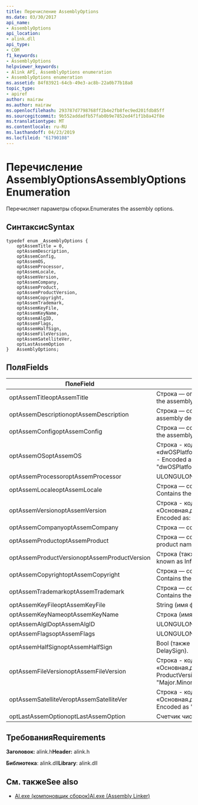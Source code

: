 ```yaml
---
title: Перечисление AssemblyOptions
ms.date: 03/30/2017
api_name:
- AssemblyOptions
api_location:
- alink.dll
api_type:
- COM
f1_keywords:
- AssemblyOptions
helpviewer_keywords:
- Alink API, AssemblyOptions enumeration
- AssemblyOptions enumeration
ms.assetid: 84f83921-64cb-49e3-ac8b-22a0b77b18a8
topic_type:
- apiref
author: mairaw
ms.author: mairaw
ms.openlocfilehash: 293787d7798768ff2b4e2fb8fec9ed201fdb85ff
ms.sourcegitcommit: 9b552addadfb57fab0b9e7852ed4f1f1b8a42f8e
ms.translationtype: MT
ms.contentlocale: ru-RU
ms.lasthandoff: 04/23/2019
ms.locfileid: "61790108"
---
```

# <a name="assemblyoptions-enumeration"></a><span data-ttu-id="dbac2-102">Перечисление AssemblyOptions</span><span class="sxs-lookup"><span data-stu-id="dbac2-102">AssemblyOptions Enumeration</span></span>
<span data-ttu-id="dbac2-103">Перечисляет параметры сборки.</span><span class="sxs-lookup"><span data-stu-id="dbac2-103">Enumerates the assembly options.</span></span>  
  
## <a name="syntax"></a><span data-ttu-id="dbac2-104">Синтаксис</span><span class="sxs-lookup"><span data-stu-id="dbac2-104">Syntax</span></span>  
  
```  
typedef enum _AssemblyOptions {  
    optAssemTitle = 0,  
    optAssemDescription,  
    optAssemConfig,  
    optAssemOS,  
    optAssemProcessor,  
    optAssemLocale,  
    optAssemVersion,  
    optAssemCompany,  
    optAssemProduct,  
    optAssemProductVersion,  
    optAssemCopyright,  
    optAssemTrademark,  
    optAssemKeyFile,  
    optAssemKeyName,  
    optAssemAlgID,  
    optAssemFlags,  
    optAssemHalfSign,  
    optAssemFileVersion,  
    optAssemSatelliteVer,  
    optLastAssemOption  
}   AssemblyOptions;  
```  
  
## <a name="fields"></a><span data-ttu-id="dbac2-105">Поля</span><span class="sxs-lookup"><span data-stu-id="dbac2-105">Fields</span></span>  
  
|<span data-ttu-id="dbac2-106">Поле</span><span class="sxs-lookup"><span data-stu-id="dbac2-106">Field</span></span>|<span data-ttu-id="dbac2-107">Описание</span><span class="sxs-lookup"><span data-stu-id="dbac2-107">Description</span></span>|  
|-----------|-----------------|  
|<span data-ttu-id="dbac2-108">optAssemTitle</span><span class="sxs-lookup"><span data-stu-id="dbac2-108">optAssemTitle</span></span>|<span data-ttu-id="dbac2-109">Строка — определяет название сборки.</span><span class="sxs-lookup"><span data-stu-id="dbac2-109">String - Represents the assembly title.</span></span>|  
|<span data-ttu-id="dbac2-110">optAssemDescription</span><span class="sxs-lookup"><span data-stu-id="dbac2-110">optAssemDescription</span></span>|<span data-ttu-id="dbac2-111">Строка — содержит описание сборки.</span><span class="sxs-lookup"><span data-stu-id="dbac2-111">String - Contains the assembly description.</span></span>|  
|<span data-ttu-id="dbac2-112">optAssemConfig</span><span class="sxs-lookup"><span data-stu-id="dbac2-112">optAssemConfig</span></span>|<span data-ttu-id="dbac2-113">Строка — содержит конфигурацию сборки.</span><span class="sxs-lookup"><span data-stu-id="dbac2-113">String - Contains the assembly configuration.</span></span>|  
|<span data-ttu-id="dbac2-114">optAssemOS</span><span class="sxs-lookup"><span data-stu-id="dbac2-114">optAssemOS</span></span>|<span data-ttu-id="dbac2-115">Строка - кодировке: «dwOSPlatformId.dwOSMajorVersion.dwOSMinorVersion».</span><span class="sxs-lookup"><span data-stu-id="dbac2-115">String - Encoded as: "dwOSPlatformId.dwOSMajorVersion.dwOSMinorVersion".</span></span>|  
|<span data-ttu-id="dbac2-116">optAssemProcessor</span><span class="sxs-lookup"><span data-stu-id="dbac2-116">optAssemProcessor</span></span>|<span data-ttu-id="dbac2-117">ULONG</span><span class="sxs-lookup"><span data-stu-id="dbac2-117">ULONG</span></span>|  
|<span data-ttu-id="dbac2-118">optAssemLocale</span><span class="sxs-lookup"><span data-stu-id="dbac2-118">optAssemLocale</span></span>|<span data-ttu-id="dbac2-119">Строка — содержит языковой стандарт сборки.</span><span class="sxs-lookup"><span data-stu-id="dbac2-119">String - Contains the assembly locale.</span></span>|  
|<span data-ttu-id="dbac2-120">optAssemVersion</span><span class="sxs-lookup"><span data-stu-id="dbac2-120">optAssemVersion</span></span>|<span data-ttu-id="dbac2-121">Строка - кодировке: «Основная.дополнительная.сборка.редакция».</span><span class="sxs-lookup"><span data-stu-id="dbac2-121">String - Encoded as: "Major.Minor.Build.Revision".</span></span>|  
|<span data-ttu-id="dbac2-122">optAssemCompany</span><span class="sxs-lookup"><span data-stu-id="dbac2-122">optAssemCompany</span></span>|<span data-ttu-id="dbac2-123">Строка — содержит компании.</span><span class="sxs-lookup"><span data-stu-id="dbac2-123">String - Contains the company.</span></span>|  
|<span data-ttu-id="dbac2-124">optAssemProduct</span><span class="sxs-lookup"><span data-stu-id="dbac2-124">optAssemProduct</span></span>|<span data-ttu-id="dbac2-125">Строка — содержит имя продукта.</span><span class="sxs-lookup"><span data-stu-id="dbac2-125">String - Contains the product name.</span></span>|  
|<span data-ttu-id="dbac2-126">optAssemProductVersion</span><span class="sxs-lookup"><span data-stu-id="dbac2-126">optAssemProductVersion</span></span>|<span data-ttu-id="dbac2-127">Строка (также известный как InformationalVersion).</span><span class="sxs-lookup"><span data-stu-id="dbac2-127">String (also known as InformationalVersion).</span></span>|  
|<span data-ttu-id="dbac2-128">optAssemCopyright</span><span class="sxs-lookup"><span data-stu-id="dbac2-128">optAssemCopyright</span></span>|<span data-ttu-id="dbac2-129">Строка — содержит сведения об авторских правах.</span><span class="sxs-lookup"><span data-stu-id="dbac2-129">String - Contains the copyright information.</span></span>|  
|<span data-ttu-id="dbac2-130">optAssemTrademark</span><span class="sxs-lookup"><span data-stu-id="dbac2-130">optAssemTrademark</span></span>|<span data-ttu-id="dbac2-131">Строка — содержит сведения о товарном знаке.</span><span class="sxs-lookup"><span data-stu-id="dbac2-131">String - Contains the trademark information.</span></span>|  
|<span data-ttu-id="dbac2-132">optAssemKeyFile</span><span class="sxs-lookup"><span data-stu-id="dbac2-132">optAssemKeyFile</span></span>|<span data-ttu-id="dbac2-133">String (имя файла).</span><span class="sxs-lookup"><span data-stu-id="dbac2-133">String (file name).</span></span>|  
|<span data-ttu-id="dbac2-134">optAssemKeyName</span><span class="sxs-lookup"><span data-stu-id="dbac2-134">optAssemKeyName</span></span>|<span data-ttu-id="dbac2-135">Строка (имя ключа).</span><span class="sxs-lookup"><span data-stu-id="dbac2-135">String (The key name).</span></span>|  
|<span data-ttu-id="dbac2-136">optAssemAlgID</span><span class="sxs-lookup"><span data-stu-id="dbac2-136">optAssemAlgID</span></span>|<span data-ttu-id="dbac2-137">ULONG</span><span class="sxs-lookup"><span data-stu-id="dbac2-137">ULONG</span></span>|  
|<span data-ttu-id="dbac2-138">optAssemFlags</span><span class="sxs-lookup"><span data-stu-id="dbac2-138">optAssemFlags</span></span>|<span data-ttu-id="dbac2-139">ULONG</span><span class="sxs-lookup"><span data-stu-id="dbac2-139">ULONG</span></span>|  
|<span data-ttu-id="dbac2-140">optAssemHalfSign</span><span class="sxs-lookup"><span data-stu-id="dbac2-140">optAssemHalfSign</span></span>|<span data-ttu-id="dbac2-141">Bool (также известен как DelaySign).</span><span class="sxs-lookup"><span data-stu-id="dbac2-141">Bool (Also known as DelaySign).</span></span>|  
|<span data-ttu-id="dbac2-142">optAssemFileVersion</span><span class="sxs-lookup"><span data-stu-id="dbac2-142">optAssemFileVersion</span></span>|<span data-ttu-id="dbac2-143">Строка - кодируется как «Основная.дополнительная.сборка.редакция»--так же, как ProductVersion.</span><span class="sxs-lookup"><span data-stu-id="dbac2-143">String - Encoded as "Major.Minor.Build.Revision"--same as ProductVersion.</span></span>|  
|<span data-ttu-id="dbac2-144">optAssemSatelliteVer</span><span class="sxs-lookup"><span data-stu-id="dbac2-144">optAssemSatelliteVer</span></span>|<span data-ttu-id="dbac2-145">Строка - кодируется как «Основная.дополнительная.сборка.редакция».</span><span class="sxs-lookup"><span data-stu-id="dbac2-145">String - Encoded as "Major.Minor.Build.Revision".</span></span>|  
|<span data-ttu-id="dbac2-146">optLastAssemOption</span><span class="sxs-lookup"><span data-stu-id="dbac2-146">optLastAssemOption</span></span>|<span data-ttu-id="dbac2-147">Счетчик числа элементов.</span><span class="sxs-lookup"><span data-stu-id="dbac2-147">A counter of the number of elements.</span></span>|  
  
## <a name="requirements"></a><span data-ttu-id="dbac2-148">Требования</span><span class="sxs-lookup"><span data-stu-id="dbac2-148">Requirements</span></span>  
 <span data-ttu-id="dbac2-149">**Заголовок:** alink.h</span><span class="sxs-lookup"><span data-stu-id="dbac2-149">**Header:** alink.h</span></span>  
  
 <span data-ttu-id="dbac2-150">**Библиотека**: alink.dll</span><span class="sxs-lookup"><span data-stu-id="dbac2-150">**Library**: alink.dll</span></span>  
  
## <a name="see-also"></a><span data-ttu-id="dbac2-151">См. также</span><span class="sxs-lookup"><span data-stu-id="dbac2-151">See also</span></span>

- [<span data-ttu-id="dbac2-152">Al.exe (компоновщик сборок)</span><span class="sxs-lookup"><span data-stu-id="dbac2-152">Al.exe (Assembly Linker)</span></span>](../../../../docs/framework/tools/al-exe-assembly-linker.md)
